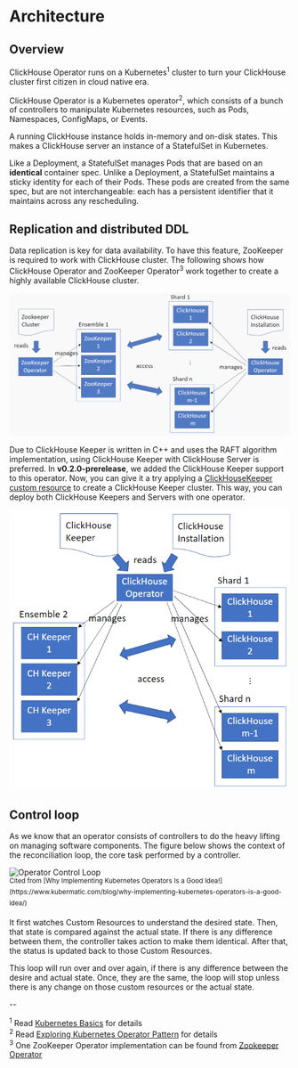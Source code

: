 # Architecture

## Overview

ClickHouse Operator runs on a Kubernetes<sup>1</sup> cluster to turn your ClickHouse cluster first citizen in cloud native era.

ClickHouse Operator is a Kubernetes operator<sup>2</sup>, which consists of a bunch of controllers to manipulate Kubernetes resources, such as Pods, Namespaces, ConfigMaps, or Events.

A running ClickHouse instance holds in-memory and on-disk states.
This makes a ClickHouse server an instance of a StatefulSet in Kubernetes.

Like a Deployment, a StatefulSet manages Pods that are based on an **identical** container spec. 
Unlike a Deployment, a StatefulSet maintains a sticky identity for each of their Pods. 
These pods are created from the same spec, but are not interchangeable: each has a persistent identifier that it maintains across any rescheduling.


## Replication and distributed DDL

Data replication is key for data availability.
To have this feature, ZooKeeper is required to work with ClickHouse cluster.
The following shows how ClickHouse Operator and ZooKeeper Operator<sup>3</sup> work together to create a highly available ClickHouse cluster.

![with ZooKeeper](./img/with-zookeeper.png)

Due to ClickHouse Keeper is written in C++ and uses the RAFT algorithm implementation, using ClickHouse Keeper with ClickHouse Server is preferred.
In **v0.2.0-prerelease**, we added the ClickHouse Keeper support to this operator.
Now, you can give it a try applying a [ClickHouseKeeper custom resource](../deploy/clickhouse-keeper/) to create a ClickHouse Keeper cluster.
This way, you can deploy both ClickHouse Keepers and Servers with one operator.

![with ClickHouse Keeper](./img/with-clickhouse-keeper.png)


## Control loop

As we know that an operator consists of controllers to do the heavy lifting on managing software components.
The figure below shows the context of the reconciliation loop, the core task performed by a controller.

<img src="https://d33wubrfki0l68.cloudfront.net/58f123041ee28fd283183b7a9433f0515fea8d7e/e7b9d/static/graphic_what-are-kubernetes-operators.png" alt="Operator Control Loop" width="800" height="500" title="Operator Control Loop">
<br />
<sup>Cited from [Why Implementing Kubernetes Operators Is a Good Idea!](https://www.kubermatic.com/blog/why-implementing-kubernetes-operators-is-a-good-idea/)</sup>

It first watches Custom Resources to understand the desired state.
Then, that state is compared against the actual state.
If there is any difference between them, the controller takes action to make them identical.
After that, the status is updated back to those Custom Resources.

This loop will run over and over again, if there is any difference between the desire and actual state.
Once, they are the same, the loop will stop unless there is any change on those custom resources or the actual state.


--

<sup>1</sup> Read [Kubernetes Basics](https://kubernetes.io/docs/tutorials/kubernetes-basics/) for details<br />
<sup>2</sup> Read [Exploring Kubernetes Operator Pattern](https://iximiuz.com/en/posts/kubernetes-operator-pattern/) for details<br />
<sup>3</sup> One ZooKeeper Operator implementation can be found from [Zookeeper Operator](https://github.com/pravega/zookeeper-operator)<br />
